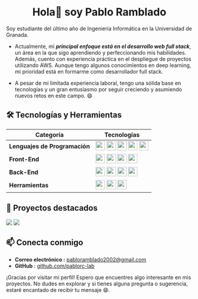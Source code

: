<h1 align="center">Hola👋 soy Pablo Ramblado</h1>

Soy estudiante del último año de Ingeniería Informática en la Universidad de Granada.  

- Actualmente, mi ***principal enfoque está en el desarrollo web full stack***, un área en la que sigo aprendiendo y perfeccionando mis habilidades. Además, cuento con experiencia práctica en el despliegue de proyectos utilizando AWS. Aunque tengo algunos conocimientos en deep learning, mi prioridad está en formarme como desarrollador full stack.  

- A pesar de mi limitada experiencia laboral, tengo una sólida base en tecnologías y un gran entusiasmo por seguir creciendo y asumiendo nuevos retos en este campo. 😄

## 🛠️ Tecnologías y Herramientas
| Categoría               | Tecnologías                                                                                                                |
|-------------------------|----------------------------------------------------------------------------------------------------------------------------|
| **Lenguajes de Programación** | <img src="https://img.shields.io/badge/JavaScript-F7DF1E?logo=javascript&logoColor=000" height="25" width="auto"> <img src="https://img.shields.io/badge/Java-%23ED8B00.svg?logo=openjdk&logoColor=white" height="25" width="auto"> <img src="https://img.shields.io/badge/Python-3776AB?logo=python&logoColor=fff" height="25" width="auto"> <img src="https://img.shields.io/badge/php-%23777BB4.svg?&logo=php&logoColor=white" height="25" width="auto"> <img src="https://img.shields.io/badge/C++-%2300599C.svg?logo=c%2B%2B&logoColor=white" height="25" width="auto"> |
| **Front-End**            | <img src="https://img.shields.io/badge/HTML-%23E34F26.svg?logo=html5&logoColor=white" height="25" width="auto"> <img src="https://img.shields.io/badge/CSS-1572B6?logo=css3&logoColor=fff" height="25" width="auto"> <img src="https://img.shields.io/badge/React-%2320232a.svg?logo=react&logoColor=%2361DAFB)" height="25" width="auto"> <img src="https://img.shields.io/badge/Tailwind%20CSS-%2338B2AC.svg?logo=tailwind-css&logoColor=white" height="25" width="auto"> |
| **Back-End**             | <img src="https://img.shields.io/badge/Spring%20Boot-6DB33F?logo=springboot&logoColor=fff" height="25" width="auto"> <img src="https://img.shields.io/badge/MySQL-4479A1?logo=mysql&logoColor=fff" height="25" width="auto"> <img src="https://img.shields.io/badge/SQLite-%2307405e.svg?logo=sqlite&logoColor=white" height="25" width="auto"> <img src="https://img.shields.io/badge/MongoDB-%234ea94b.svg?logo=mongodb&logoColor=white" height="25" width="auto"> |
| **Herramientas**         | <img src="https://img.shields.io/badge/Git-F05032?logo=git&logoColor=fff" height="25" width="auto"> <img src="https://img.shields.io/badge/GitHub-%23121011.svg?logo=github&logoColor=white" height="25" width="auto"> <img src="https://img.shields.io/badge/Linux-FCC624?logo=linux&logoColor=black" height="25" width="auto"> |

## 🌱 Proyectos destacados
[![](https://github-readme-stats.vercel.app/api/pin/?username=pablorc-lab&repo=TFG&bg_color=000000&title_color=fff&text_color=fff)](https://github.com/pablorc-lab/TFG)
[![](https://github-readme-stats.vercel.app/api/pin/?username=pablorc-lab&repo=princ_act&bg_color=000000&title_color=fff&text_color=fff)](https://github.com/pablorc-lab/princ_act)

## 📫 Conecta conmigo
- **Correo electrónico :** [pabloramblado2002@gmail.com](mailto:pabloramblado2002@gmail.com)
- **GitHub** : [github.com/pablorc-lab](https://github.com/pablorc-lab)

¡Gracias por visitar mi perfil! Espero que encuentres algo interesante en mis proyectos. No dudes en explorar y si tienes alguna pregunta o sugerencia, estaré encantado de recibir tu mensaje 😄.

